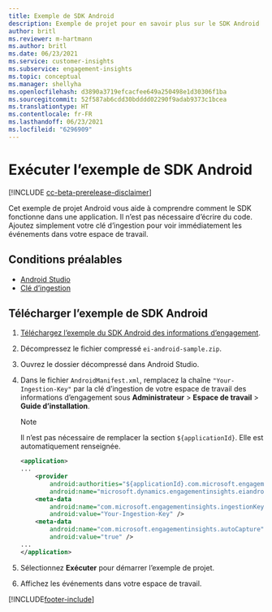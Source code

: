 ```yaml
---
title: Exemple de SDK Android
description: Exemple de projet pour en savoir plus sur le SDK Android
author: britl
ms.reviewer: m-hartmann
ms.author: britl
ms.date: 06/23/2021
ms.service: customer-insights
ms.subservice: engagement-insights
ms.topic: conceptual
ms.manager: shellyha
ms.openlocfilehash: d3890a3719efcacfee649a250498e1d30306f1ba
ms.sourcegitcommit: 52f587ab6cdd30bdddd02290f9adab9373c1bcea
ms.translationtype: HT
ms.contentlocale: fr-FR
ms.lasthandoff: 06/23/2021
ms.locfileid: "6296909"
---
```

# <a name="run-the-android-sdk-sample"></a>Exécuter l’exemple de SDK Android

[!INCLUDE [cc-beta-prerelease-disclaimer](includes/cc-beta-prerelease-disclaimer.md)]

Cet exemple de projet Android vous aide à comprendre comment le SDK fonctionne dans une application. Il n’est pas nécessaire d’écrire du code. Ajoutez simplement votre clé d’ingestion pour voir immédiatement les événements dans votre espace de travail.

## <a name="prerequisites"></a>Conditions préalables

- [Android Studio](https://developer.android.com/studio)
- [Clé d’ingestion](get-started-android.md)

## <a name="download-the-android-sdk-sample"></a>Télécharger l’exemple de SDK Android

1. [Téléchargez l’exemple du SDK Android des informations d’engagement](https://download.pi.dynamics.com/sdk/EI-SDKs/ei-android-sample.zip).
1. Décompressez le fichier compressé `ei-android-sample.zip`.
1. Ouvrez le dossier décompressé dans Android Studio.
1. Dans le fichier `AndroidManifest.xml`, remplacez la chaîne `"Your-Ingestion-Key"` par la clé d’ingestion de votre espace de travail des informations d’engagement sous **Administrateur** > **Espace de travail** > **Guide d’installation**. 

   > [!NOTE]
   > Il n’est pas nécessaire de remplacer la section `${applicationId}`. Elle est automatiquement renseignée.

   ```xml
   <application>
   ...
       <provider
           android:authorities="${applicationId}.com.microsoft.engagementinsights.eiandroidsdk.AnalyticsContentProvider"
           android:name="microsoft.dynamics.engagementinsights.eiandroidsdk.AnalyticsContentProvider" />
       <meta-data
           android:name="com.microsoft.engagementinsights.ingestionKey"
           android:value="Your-Ingestion-Key" />
       <meta-data
           android:name="com.microsoft.engagementinsights.autoCapture"
           android:value="true" />
   ...
   </application>
   ```

1. Sélectionnez **Exécuter** pour démarrer l’exemple de projet.
1. Affichez les événements dans votre espace de travail.


[!INCLUDE[footer-include](../includes/footer-banner.md)]
